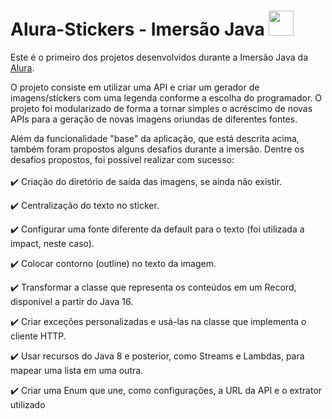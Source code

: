 # Alura-Stickers - Imersão Java <img src="https://cdn.jsdelivr.net/gh/devicons/devicon/icons/java/java-original.svg" width="40" height="40" /> 

Este é o primeiro dos projetos desenvolvidos durante a Imersão Java da [Alura](https://www.alura.com.br/). 

O projeto consiste em utilizar uma API e criar um gerador de imagens/stickers com uma legenda conforme a escolha do programador. O projeto foi modularizado de forma a tornar simples o acréscimo de novas APIs para a geração de novas imagens oriundas de diferentes fontes. 

Além da funcionalidade "base" da aplicação, que está descrita acima, também foram propostos alguns desafios durante a imersão. Dentre os desafios propostos, foi possível realizar com sucesso:
<br/><br/>
✔️ Criação do diretório de saída das imagens, se ainda não existir.

✔️ Centralização do texto no sticker.

✔️ Configurar uma fonte diferente da default para o texto (foi utilizada a impact, neste caso).

✔️ Colocar contorno (outline) no texto da imagem.

✔️ Transformar a classe que representa os conteúdos em um Record, disponível a partir do Java 16.

✔️ Criar  exceções personalizadas e usá-las na classe que implementa o cliente HTTP.

✔️ Usar recursos do Java 8 e posterior, como Streams e Lambdas, para mapear uma lista em uma outra.

✔️ Criar uma Enum que une, como configurações, a URL da API e o extrator utilizado

